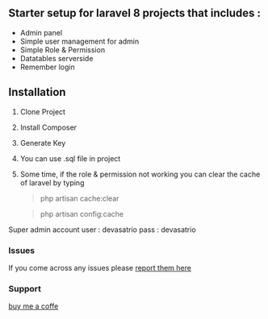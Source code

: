 
## Starter setup for laravel 8 projects that includes :
- Admin panel
- Simple user management for admin
- Simple Role & Permission
- Datatables serverside
- Remember login

## Installation
1. Clone Project
2. Install Composer
3. Generate Key
4. You can use .sql file in project
5. Some time, if the role & permission not working you can clear the cache of laravel by typing 
	>php artisan cache:clear
	
	>php artisan config:cache

Super admin account
user : devasatrio
pass : devasatrio

### Issues
If you come across any issues please  [report them here](https://github.com/devsatrio/dboilerlaravel/issues)


### Support
[buy me a coffe](https://saweria.co/devasatrio)
